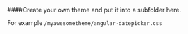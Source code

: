 ####Create your own theme and put it into a subfolder here.

For example ```/myawesometheme/angular-datepicker.css```
